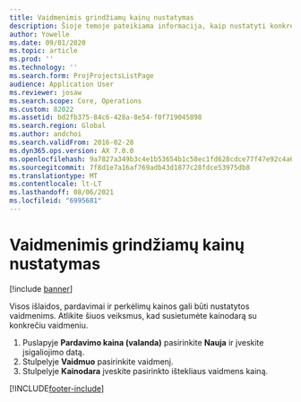 ```yaml
---
title: Vaidmenimis grindžiamų kainų nustatymas
description: Šioje temoje pateikiama informacija, kaip nustatyti konkrečių vaidmenų kainodarą.
author: Yowelle
ms.date: 09/01/2020
ms.topic: article
ms.prod: ''
ms.technology: ''
ms.search.form: ProjProjectsListPage
audience: Application User
ms.reviewer: josaw
ms.search.scope: Core, Operations
ms.custom: 82022
ms.assetid: bd2fb375-84c6-428a-8e54-f0f719045898
ms.search.region: Global
ms.author: andchoi
ms.search.validFrom: 2016-02-28
ms.dyn365.ops.version: AX 7.0.0
ms.openlocfilehash: 9a7827a349b3c4e1b53654b1c58ec1fd628cdce77f47e92c4a61e62eae675ef9
ms.sourcegitcommit: 7f8d1e7a16af769adb43d1877c28fdce53975db8
ms.translationtype: MT
ms.contentlocale: lt-LT
ms.lasthandoff: 08/06/2021
ms.locfileid: "6995681"
---
```

# <a name="set-up-role-based-pricing"></a>Vaidmenimis grindžiamų kainų nustatymas

[!include [banner](../includes/banner.md)]

Visos išlaidos, pardavimai ir perkėlimų kainos gali būti nustatytos vaidmenims. Atlikite šiuos veiksmus, kad susietumėte kainodarą su konkrečiu vaidmeniu.

1. Puslapyje **Pardavimo kaina (valanda)** pasirinkite **Nauja** ir įveskite įsigaliojimo datą.
2. Stulpelyje **Vaidmuo** pasirinkite vaidmenį.
3. Stulpelyje **Kainodara** įveskite pasirinkto ištekliaus vaidmens kainą.


[!INCLUDE[footer-include](../includes/footer-banner.md)]